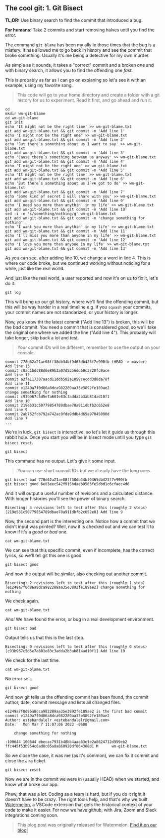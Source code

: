 ## The cool git: 1. Git Bisect

**TL;DR:** Use binary search to find the commit that introduced a bug.

**For humans:** Take 2 commits and start removing halves until you find the error.

The command `git blame` has been my ally in those times that the bug is a mistery. It has allowed me to go back in history and see the commit that broke something. Usually it's me being a detective for my own murder.

As simple as it sounds, it takes a "correct" commit and a broken one and with binary search, it allows you to find the offending one _fast_.
 
 This is probably as far as I can go on explaning so let's see it with an example, using my favorite song.

> This code will go to your home directory and create a folder with a git history for us to experiment. Read it first, and go ahead and run it.

```shell 
cd 
mkdir wm-git-blame
cd wm-git-blame
git init
echo 'It might not be the right time' >> wm-git-blame.txt
git add wm-git-blame.txt && git commit -m 'Add line 1'
echo 'I might not be the right one' >> wm-git-blame.txt
git add wm-git-blame.txt && git commit -m 'Add line 2'
echo 'But there´s something about us I want to say' >> wm-git-blame.txt
git add wm-git-blame.txt && git commit -m 'Add line 3'
echo 'Cause there´s something between us anyway' >> wm-git-blame.txt
git add wm-git-blame.txt && git commit -m 'Add line 4'
echo 'I might not be the right one' >> wm-git-blame.txt
git add wm-git-blame.txt && git commit -m 'Add line 5'
echo 'It might not be the right time' >> wm-git-blame.txt
git add wm-git-blame.txt && git commit -m 'Add line 6'
echo 'But there´s something about us I´ve got to do' >> wm-git-blame.txt
git add wm-git-blame.txt && git commit -m 'Add line 7'
echo 'Some kind of secret I will share with you' >> wm-git-blame.txt
git add wm-git-blame.txt && git commit -m 'Add line 9'
echo 'I need you more than anythin´ in my life' >> wm-git-blame.txt
git add wm-git-blame.txt && git commit -m 'Add line 10'
sed -i -e 's/something/nothing/g' wm-git-blame.txt
git add wm-git-blame.txt && git commit -m 'change something for nothing'
echo 'I want you more than anythin´ in my life' >> wm-git-blame.txt
git add wm-git-blame.txt && git commit -m 'Add line 11'
echo 'I´ll miss you more than anyone in my life' >> wm-git-blame.txt
git add wm-git-blame.txt && git commit -m 'Add line 12'
echo 'I love you more than anyone in my life' >> wm-git-blame.txt
git add wm-git-blame.txt && git commit -m 'Add line 13'
```
As you can see, after adding line 10, we change a word in line 4. This is where our code broke, but we continued working without noticing for a while, just like the real world. 

And just like the real world, a user reported and now it's on us to fix it, let's do it:

```shell 
git log
```
This will bring up our git history, where we'll find the offending commit, but this will be way harder in a real timeline e.g. if you ```squash``` your commits, your commit names are not standarized, or your history is longer.

Now, you know tht the latest commit ("Add line 13") is broken, this will be the *bad* commit. You need a commit that is considered *good*, so we'll take the original one where we added the line ("Add line 4"). This probably will take longer, skip back a lot and test.
> Your commit IDs will be different, remember to use the output on your console.
```shell 
commit 778d62a21ae08ff38db34bf9465db423f7e990fb (HEAD -> master)                                                                     
Add line 13    
commit c0ac1bdd88d6e89b2a07d5356dd50c3720fc9ace
Add line 12    
commit a2fa117307aacd11ddb502a1059cecdd3d8da78f
Add line 11    
commit e1249a7f0d86a8dca982289aa35e3892fe189ae2
change something for nothing  
commit c93b967c5d5e7a601e83c3adda2b3ab814ad10f1
Add line 10    
commit 219e531c50779854789dbae70a911dbfb2c652e8
Add line 9     
commit 2ab752fcb792a742ac0fda9ddb4d65a97045090d
Add line 7                             
...            
```
We're in luck, ```git bisect``` is interactive, so let's let it guide us through this rabbit hole. Once you start you will be in bisect mode untill you type ```git bisect reset```.
```shell 
git bisect
```
This command has no output. Let's give it some input.
> You can use short commit IDs but we already have the long ones.

```shell
git bisect bad 778d62a21ae08ff38db34bf9465db423f7e990fb
git bisect good 6e83eec542f915bdaeb9565fe5dbd1c6cfaec4d6
```
And it will output a useful number of revisions and a calculated distance. With longer histories you'll see the power of binary search.

```shell 
Bisecting: 4 revisions left to test after this (roughly 2 steps)
[219e531c50779854789dbae70a911dbfb2c652e8] Add line 9
```
Now, the second part is the interesting one. Notice how a commit that we didn't input was printed? Well, now it is checked out and we can test it to know if it's a *good* or *bad* one.
```shell 
cat wm-git-blame.txt
```
We can see that this specific commit, even if incomplete, has the correct lyrics, so we'll tell git this one is good.
```shell 
git bisect good
```
And now the output will be similar, also checking out another commit. 
```shell 
Bisecting: 2 revisions left to test after this (roughly 1 step)
[e1249a7f0d86a8dca982289aa35e3892fe189ae2] change something for nothing
```
We check again.
```shell 
cat wm-git-blame.txt
```
*Aha!* We have found the error, or bug in a real development environment.
```shell 
git bisect bad
```
Output tells us that this is the last step.
```shell 
Bisecting: 0 revisions left to test after this (roughly 0 steps)
[c93b967c5d5e7a601e83c3adda2b3ab814ad10f1] Add line 10
```
We check for the last time.
```shell 
cat wm-git-blame.txt
```
No error so...
```shell 
git bisect good
```
And now git tells us the offending commit has been found, the commit author, date, commit message and lists all changed files.
```shell 
e1249a7f0d86a8dca982289aa35e3892fe189ae2 is the first bad commit
commit e1249a7f0d86a8dca982289aa35e3892fe189ae2
Author: estebandalelr <estebandalelr@gmail.com>
Date:   Mon Mar 7 11:07:06 2022 -0600

    change something for nothing

:100644 100644 ebecac7931b48bb4aaa63e1e2a8624712d959eb2 ffc445f53b954c6ad8c05a8a860920df064388d1 M      wm-git-blame.txt
```
So we close the case, it was me (as it's common), we can fix it commit and close the Jira ticket.
```shell 
git bisect reset
```
Now we are in the commit we were in (usually HEAD) when we started, and know what broke our app.

Phew, that was a lot. Coding as a team is hard, but if you do it right it doesn't have to be crazy. The right tools help, and that's why we built [Watermelon](https://watermelon.tools), a VSCode extension that gets the historical context of your code to make it easier. For now we have github, with Jira, Zoom and Slack integrations coming soon.

> This blog post was originally released for Watermelon. [Find it on our blog!](https://watermelon.tools/post/the-cool-git-git-bisect)